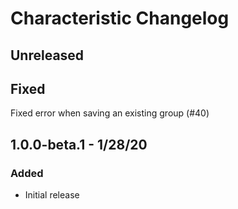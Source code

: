 # Characteristic Changelog

## Unreleased
## Fixed
Fixed error when saving an existing group (#40)

## 1.0.0-beta.1 - 1/28/20
### Added
- Initial release
